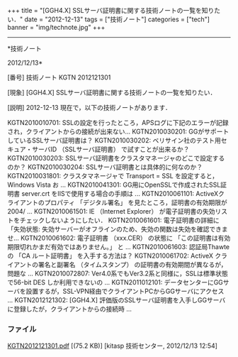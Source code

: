 ﻿+++
title = "[GGH4.X] SSLサーバ証明書に関する技術ノートの一覧を知りたい．"
date = "2012-12-13"
tags = ["技術ノート"]
categories = ["tech"]
banner = "img/technote.jpg"
+++

-----------------------------------------------------------------------------------------------------------------------------

*技術ノート

2012/12/13*


[番号]
技術ノート KGTN 2012121301

[現象]
[GGH4.X] SSLサーバ証明書に関する技術ノートの一覧を知りたい．

[説明]
2012-12-13 現在で，以下の技術ノートがあります．

KGTN2010010701:
SSLの設定を行ったところ，APSログに下記のエラーが記録され，クライアントからの接続が出来ない...
KGTN2010030201: GGがサポートしているSSLサーバ証明書は？
KGTN2010030202: ベリサイン社のテスト用セキュア・サーバID
（SSLサーバ証明書） で試すことが出来るか？
KGTN2010030203:
SSLサーバ証明書をクラスタマネージャのどこで設定するのか？
KGTN2010030204: SSLサーバ証明書とは具体的に何なのか？
KGTN2010031801: クラスタマネージャで Transport = SSL を設定すると，
Windows Vista お ...
KGTN2010041301: GG用にOpenSSLで作成されたSSL証明書 server.crt
をIISで使用する場合の手順は ...
KGTN2010061101: ActiveXクライアントのプロパティ 「デジタル署名」
を見たところ，証明書の有効期限が2004/ ...
KGTN2010061501: IE （Internet Explorer）
が電子証明書の失効リストをチェックしないようにしたい．
KGTN2010061601: 電子証明書の詳細に 「失効状態:
失効サーバーがオフラインのため、失効の関数は失効を確認できませ...
KGTN2010061602: 電子証明書 （xxx.CER） の状態に
「この証明書は有効期限切れかまだ有効ではありません。」 と ...
KGTN2010061603: 認証局Thawte の 「CA ルート証明書」 を入手する方法は？
KGTN2010061702: ActiveX クライアントの署名と副署名 （タイムスタンプ）
の証明書の有効期間が異なるが，問題な ...
KGTN2010072807: Ver4.0系でもVer3.2系と同様に，SSLは標準状態で56-bit DES
しか利用できないの ...
KGTN2011012101:
データセンターにGGサーバを設置するが，SSL-VPN経由でクライアントPCからGGサーバにアクセス
...
KGTN2012121302: [GGH4.X]
評価版のSSLサーバ証明書を入手しGGサーバに登録したが，クライアントからの接続時
...


### ファイル

 
 


[KGTN2012121301.pdf](http://techreport.kitasp.net/attachments/download/1154/KGTN2012121301.pdf)
 [(75.2 KB)] [kitasp 技術センター, 2012/12/13
12:54]


 


 

